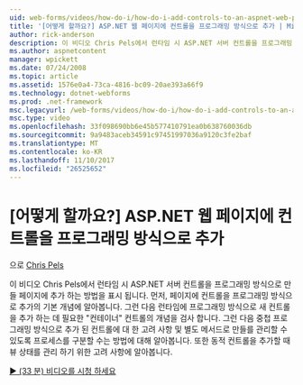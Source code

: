```yaml
---
uid: web-forms/videos/how-do-i/how-do-i-add-controls-to-an-aspnet-web-page-programmatically
title: '[어떻게 할까요?] ASP.NET 웹 페이지에 컨트롤을 프로그래밍 방식으로 추가 | Microsoft Docs'
author: rick-anderson
description: 이 비디오 Chris Pels에서 런타임 시 ASP.NET 서버 컨트롤을 프로그래밍 방식으로 만들 페이지에 추가 하는 방법을 표시 됩니다. 첫째, 기본 개념 o 알아보기...
ms.author: aspnetcontent
manager: wpickett
ms.date: 07/24/2008
ms.topic: article
ms.assetid: 1576e0a4-73ca-4816-bc09-20ae393a66f9
ms.technology: dotnet-webforms
ms.prod: .net-framework
msc.legacyurl: /web-forms/videos/how-do-i/how-do-i-add-controls-to-an-aspnet-web-page-programmatically
msc.type: video
ms.openlocfilehash: 33f098690bb6e45b577410791ea0b638760036db
ms.sourcegitcommit: 9a9483aceb34591c97451997036a9120c3fe2baf
ms.translationtype: MT
ms.contentlocale: ko-KR
ms.lasthandoff: 11/10/2017
ms.locfileid: "26525652"
---
```

<a name="how-do-i-add-controls-to-an-aspnet-web-page-programmatically"></a>[어떻게 할까요?] ASP.NET 웹 페이지에 컨트롤을 프로그래밍 방식으로 추가
====================
으로 [Chris Pels](https://twitter.com/chrispels)

이 비디오 Chris Pels에서 런타임 시 ASP.NET 서버 컨트롤을 프로그래밍 방식으로 만들 페이지에 추가 하는 방법을 표시 됩니다. 먼저, 페이지에 컨트롤을 프로그래밍 방식으로 추가의 기본 개념에 알아봅니다. 그런 다음 런타임에 프로그래밍 방식으로 새 컨트롤을 추가 하는 데 필요한 "컨테이너" 컨트롤의 개념을 검사 합니다. 그런 다음 중첩 프로그래밍 방식으로 추가 된 컨트롤에 대 한 고려 사항 및 별도 메서드로 만들를 관리할 수 있도록 프로세스를 구분할 수는 방법에 대해 알아봅니다. 또한 동적 컨트롤을 추가할 때 뷰 상태를 관리 하기 위한 고려 사항에 알아봅니다.

[&#9654; (33 분) 비디오를 시청 하세요](https://channel9.msdn.com/Blogs/ASP-NET-Site-Videos/how-do-i-add-controls-to-an-aspnet-web-page-programmatically)
